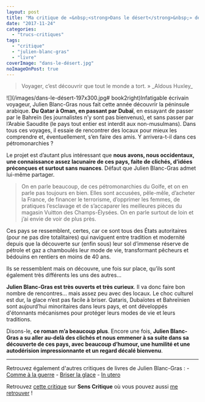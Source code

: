 ```yaml
---
layout: post
title: "Ma critique de «&nbsp;<strong>Dans le désert</strong>&nbsp;» de <em>Julien Blanc-Gras</em>"
date: "2017-11-24"
categories: 
  - "trucs-critiques"
tags: 
  - "critique"
  - "julien-blanc-gras"
  - "livre"
coverImage: "dans-le-désert.jpg"
noImageOnPost: true
---
```


<blockquote class="citation">Voyager, c’est découvrir que tout le monde a tort. » _Aldous Huxley_</blockquote>

![](/images/dans-le-désert-197x300.jpg# book2right)Infatigable écrivain voyageur, Julien Blanc-Gras nous fait cette année découvrir la péninsule arabique. **Du Qatar à Oman, en passant par Dubaï**, en essayant de passer par le Bahreïn (les journalistes n’y sont pas bienvenus), et sans passer par l’Arabie Saoudite (le pays tout entier est interdit aux non-musulmans). Dans tous ces voyages, il essaie de rencontrer des locaux pour mieux les comprendre et, éventuellement, s’en faire des amis. Y arrivera-t-il dans ces pétromonarchies ?

Le projet est d’autant plus intéressant que **nous avons, nous occidentaux, une connaissance assez lacunaire de ces pays, faite de clichés, d’idées préconçues et surtout sans nuances**. Défaut que Julien Blanc-Gras admet lui-même partager.

<blockquote class="citation">On en parle beaucoup, de ces pétromonarchies du Golfe, et on en parle pas toujours en bien. Elles sont accusées, pêle-mêle, d’acheter la France, de financer le terrorisme, d’opprimer les femmes, de pratiques l’esclavage et de s’accaparer les meilleures pièces du magasin Vuitton des Champs-Élysées. On en parle surtout de loin et j’ai envie de voir de plus près.</blockquote>

Ces pays se ressemblent, certes, car ce sont tous des États autoritaires (pour ne pas dire totalitaires) qui naviguent entre tradition et modernité depuis que la découverte sur (enfin sous) leur sol d’immense réserve de pétrole et gaz a chamboulés leur mode de vie, transformant pêcheurs et bédouins en rentiers en moins de 40 ans.

Ils se ressemblent mais on découvre, une fois sur place, qu’ils sont également très différents les uns des autres...

**Julien Blanc-Gras est très ouverts et très curieux**. Il va donc faire bon nombre de rencontres... mais assez peu avec des locaux. Le choc culturel est dur, la glace n’est pas facile à briser. Qataris, Dubaïotes et Bahreïnien sont aujourd’hui minoritaires dans leurs pays, et ont développés d'étonnants mécanismes pour protéger leurs modes de vie et leurs traditions.

Disons-le, **ce roman m’a beaucoup plus**. Encore une fois, **Julien Blanc-Gras a su aller au-delà des clichés et nous emmener à sa suite dans sa découverte de ces pays, avec beaucoup d’humour, une humilité et une autodérision impressionnante et un regard décalé bienvenu**.

* * *

Retrouvez également d'autres critiques de livres de Julien Blanc-Gras : - [Comme à la guerre](https://www.6x8.org/2020/02/ma-critique-de-comme-a-la-guerre-de-julien-blanc-gras/) - [Briser la glace](https://www.6x8.org/2018/01/ma-critique-de-briser-la-glace-de-julien-blanc-gras/) - [In utero](https://www.6x8.org/2015/11/ma-critique-de-in-utero-de-julienblanc-gras/)

Retrouvez [cette critique](https://www.senscritique.com/livre/Dans_le_desert/critique/143248267) sur **Sens Critique** où vous pouvez aussi [me retrouver](http://www.senscritique.com/Arnaud_Malon) !
